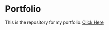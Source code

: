 # Portfolio
This is the repository for my portfolio.
[Click Here](https://vinayakbora.github.io/Portfolio/site/)
